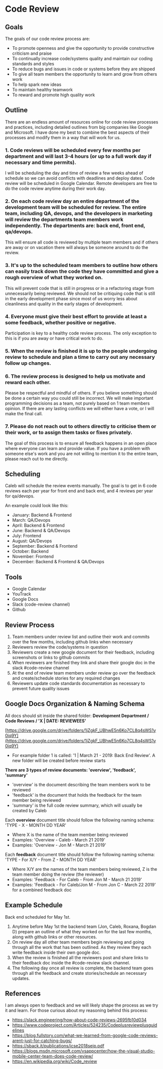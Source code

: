 # Code Review

## Goals

The goals of our code review process are:

- To promote openness and give the opportunity to provide constructive criticism and praise
- To continually increase code/systems quality and maintain our coding standards and styles
- To reduce bugs and issues in code or systems before they are shipped
- To give all team members the opportunity to learn and grow from others work
- To help spark new ideas
- To maintain healthy teamwork
- To reward and promote high quality work

## Outline

There are an endless amount of resources online for code review processes and practices, including detailed outlines from big companies like Google and Microsoft. I have done my best to combine the best aspects of their processes and modify them in a way that will work for us.

### 1. Code reviews will be scheduled every few months per department and will last 3-4 hours (or up to a full work day if necessary and time permits).

I will be scheduling the day and time of review a few weeks ahead of schedule so we can avoid conflicts with deadlines and deploy dates. Code review will be scheduled in Google Calendar. Remote developers are free to do the code review anytime during their work day.

### 2. On each code review day an entire department of the development team will be scheduled for review. The entire team, including QA, devops, and the developers in marketing will review the departments team members work independently. The departments are: back end, front end, qa/devops.

This will ensure all code is reviewed by multiple team members and if others are away or on vacation there will always be someone around to do the review.

### 3. It's up to the scheduled team members to outline how others can easily track down the code they have committed and give a rough overview of what they worked on.

This will prevent code that is still in progress or in a refactoring stage from unnecessarily being reviewed. We should not be critiquing code that is still in the early development phase since most of us worry less about cleanliness and quality in the early stages of development.

### 4. Everyone must give their best effort to provide at least a some feedback, whether positive or negative.

Participation is key to a healthy code review process. The only exception to this is if you are away or have critical work to do.

### 5. When the review is finished it is up to the people undergoing review to schedule and plan a time to carry out any necessary follow up changes.

### 6. The review process is designed to help us motivate and reward each other.

Please be respectful and mindful of others. If you believe something should be done a certain way you could still be incorrect. We will make important programming decisions as a team, not purely based on 1 team members opinion. If there are any lasting conflicts we will either have a vote, or I will make the final call.

### 7. Please do not reach out to others directly to criticise them or their work, or to assign them tasks or fixes privately.

The goal of this process is to ensure all feedback happens in an open place where everyone can learn and provide value. If you have a problem with someone else's work and you are not willing to mention it to the entire team, please reach out to me directly.

## Scheduling

Caleb will schedule the review events manually. The goal is to get in 6 code reviews each per year for front end and back end, and 4 reviews per year for qa/devops.

An example could look like this:

- January: Backend & Frontend
- March: QA/Devops
- April: Backend & Frontend
- June: Backend & QA/Devops
- July: Frontend
- August: QA/Devops
- September: Backend & Frontend
- October: Backend
- November: Frontend
- December: Backend & Frontend & QA/Devops

## Tools

- Google Calendar
- YouTrack
- Google Docs
- Slack (code-review channel)
- Github

## Review Process

1. Team members under review list and outline their work and commits over the few months, including github links when necessary
2. Reviewers review the code/systems in question
3. Reviewers create a new google document for their feedback, including screenshots or links to github commits
4. When reviewers are finished they link and share their google doc in the slack #code-review channel
4. At the end of review team members under review go over the feedback and create/schedule stories for any required changes
5. Reviewers update code standards documentation as necessary to prevent future quality issues

## Google Docs Organization & Naming Schema

All docs should sit inside the shared folder: **Development Department / Code Reviews / 'X | DATE: REVIEWEES'**

[https://drive.google.com/drive/folders/1jZgkF_UBhwE5n6Ko7CL8q4sWS1y0iq9Y](https://drive.google.com/drive/folders/1jZgkF_UBhwE5n6Ko7CL8q4sWS1y0iq9Y)

- For example folder 1 is called: '1 | March 21 - 2019: Back End Review'. A new folder will be created before review starts  

**There are 3 types of review documents: 'overview', 'feedback', 'summary'**
- 'overview' is the document describing the team members work to be reviewed
- 'feedback' is the document that holds the feedback for the team member being reviewed
- 'summary' is the full code review summary, which will usually be created by Caleb  

Each **overview** document title should follow the following naming schema: 'TYPE - X - MONTH DD YEAR'

- Where X is the name of the team member being reviewed
- Examples:  'Overview - Caleb - March 21 2019'
- Examples:  'Overview - Jon M - March 21 2019'  

Each **feedback** document title should follow the following naming schema: 'TYPE - For X/Y - From Z - MONTH DD YEAR'

- Where X/Y are the names of the team members being reviewed, Z is the team member doing the review (the reviewer)
- Examples: 'Feedback - For Caleb - From Jon M - March 21 2019'
- Examples: 'Feedback - For Caleb/Jon M - From Jon C - March 22 2019' for a combined feedback doc


## Example Schedule

Back end scheduled for May 1st.

1. Anytime before May 1st the backend team (Jon, Caleb, Roxana, Bogdan D) prepare an outline of what they worked on for the last few months, along with github links or other resources.
2. On review day all other team members begin reviewing and going through all the work that has been outlined. As they review they each write feedback inside their own google doc.
3. When the review is finished all the reviewers post and share links to their feedback doc inside the #code-review slack channel.
4. The following day once all review is complete, the backend team goes through all the feedback and create stories/schedule an necessary updates.

## References

I am always open to feedback and we will likely shape the process as we try it and learn. For those curious about my reasoning behind this process:

* https://slack.engineering/how-about-code-reviews-2695fb10d034
* https://www.codeproject.com/Articles/524235/Codeplusreviewplusguidelines
* https://blog.fullstory.com/what-we-learned-from-google-code-reviews-arent-just-for-catching-bugs/
* https://sback.it/publications/icse2018seip.pdf
* https://blogs.msdn.microsoft.com/vsappcenter/how-the-visual-studio-mobile-center-team-does-code-review/
* https://en.wikipedia.org/wiki/Code_review